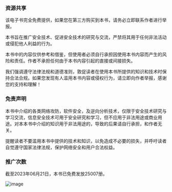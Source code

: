 ### 资源共享

该电子书完全免费提供，如果您在第三方购买到本书，请务必立即联系作者进行举报。

本书旨在推广安全技术、促进安全技术的研究与交流，严禁将其用于任何非法活动或侵犯他人利益的行为。

本书中的内容仅供参考和借鉴，但使用者必须自行承担因使用本书内容而产生的风险和责任。作者不承担任何由于本书内容引起的直接或间接损失。

我们强调遵守法律法规和道德准则，敦促读者在使用本书所提供的知识和技术时保持合法合规。如果您发现有人滥用本书内容或侵权行为，请立即向作者举报，感谢您的支持和理解！

### 免责声明

本书中介绍的各类网络攻防，软件安全，及逆向分析技术，仅限于安全技术研究与学习交流，信息安全技术可用于安全研究和学习，但不应用于非法用途或商业用途。对本本书中介绍的知识用于非法用途的，导致的后果请自行承担，和作者无关。

提醒读者不要滥用本书中提供的技术和知识，以免造成不必要的损失，并呼吁读者自觉遵守国家法律法规，保护网络安全和用户合法权益。

### 推广次数

截至2023年06月21日，本书已免费发放25007册。

![image](https://github.com/lyshark/WindowsKernelBook/assets/52789403/d69e77b5-5c4d-4cb9-9986-690623486b9b)
